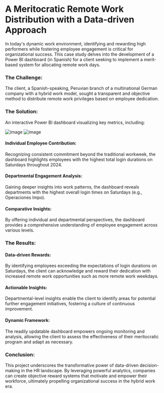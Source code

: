 # A Meritocratic Remote Work Distribution with a Data-driven Approach
In today's dynamic work environment, identifying and rewarding high performers while fostering employee engagement is critical for organizational success. This case study delves into the development of a Power BI dashboard (in Spanish) for a client seeking to implement a merit-based system for allocating remote work days.


### The Challenge:
The client, a Spanish-speaking, Peruvian branch of a multinational German company with a hybrid work model, sought a transparent and objective method to distribute remote work privileges based on employee dedication.

### The Solution:
An interactive Power BI dashboard visualizing key metrics, including:

![image](https://github.com/HansselMorales/ProjectsPortfolio/assets/122589585/d82a5ecc-fb8c-4474-873f-d3faa1259d83)
![image](https://github.com/HansselMorales/ProjectsPortfolio/assets/122589585/20783ea5-e354-42a0-8b5c-e4ce28b9b7a2)



#### Individual Employee Contribution:
Recognizing consistent commitment beyond the traditional workweek, the dashboard highlights employees with the highest total login durations on Saturdays throughout 2024.

#### Departmental Engagement Analysis:
Gaining deeper insights into work patterns, the dashboard reveals departments with the highest overall login times on Saturdays (e.g., Operaciones Impo).

#### Comparative Insights:
By offering individual and departmental perspectives, the dashboard provides a comprehensive understanding of employee engagement across various levels.

### The Results:

#### Data-driven Rewards:
By identifying employees exceeding the expectations of login durations on Saturdays, the client can acknowledge and reward their dedication with increased remote work opportunities such as more remote work weekdays.

#### Actionable Insights:
Departmental-level insights enable the client to identify areas for potential further engagement initiatives, fostering a culture of continuous improvement.

#### Dynamic Framework:
The readily updatable dashboard empowers ongoing monitoring and analysis, allowing the client to assess the effectiveness of their meritocratic program and adapt as necessary.


### Conclusion:
This project underscores the transformative power of data-driven decision-making in the HR landscape. By leveraging powerful analytics, companies can create objective reward systems that motivate and empower their workforce, ultimately propelling organizational success in the hybrid work era.
